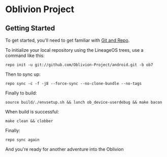 Oblivion Project
================

Getting Started
---------------

To get started, you'll need to get
familiar with [Git and Repo](http://source.android.com/source/using-repo.html).

To initialize your local repository using the LineageOS trees, use a command like this:

    repo init -u git://github.com/Oblivion-Project/android.git -b ob7

Then to sync up:

    repo sync -c -f -j8 --force-sync --no-clone-bundle --no-tags

Finally to build:

    source build/./envsetup.sh && lunch ob_device-userdebug && make bacon

When build is successful:
  
    make clean && clobber
 
Finally: 

    repo sync again 

And you're ready for another adventure into the Oblivion
 


